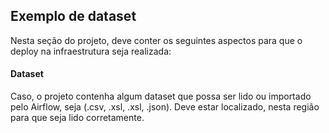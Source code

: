 ## Exemplo de dataset

Nesta seção do projeto, deve conter os seguintes aspectos para que o deploy na infraestrutura seja realizada:

#### Dataset

Caso, o projeto contenha algum dataset que possa ser lido ou importado pelo Airflow, seja (.csv, .xsl, .xsl, .json). Deve estar localizado, nesta região
para que seja lido corretamente.